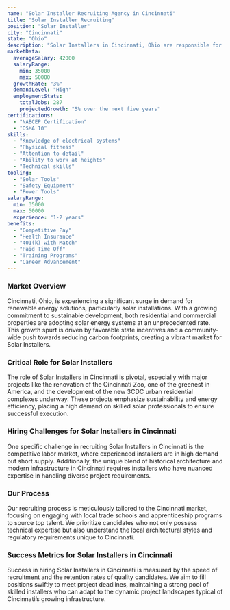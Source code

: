 ```yaml
---
name: "Solar Installer Recruiting Agency in Cincinnati"
title: "Solar Installer Recruiting"
position: "Solar Installer"
city: "Cincinnati"
state: "Ohio"
description: "Solar Installers in Cincinnati, Ohio are responsible for installing, maintaining, and repairing solar panels on rooftops or other structures."
marketData:
  averageSalary: 42000
  salaryRange:
    min: 35000
    max: 50000
  growthRate: "3%"
  demandLevel: "High"
  employmentStats:
    totalJobs: 287
    projectedGrowth: "5% over the next five years"
certifications:
  - "NABCEP Certification"
  - "OSHA 10"
skills:
  - "Knowledge of electrical systems"
  - "Physical fitness"
  - "Attention to detail"
  - "Ability to work at heights"
  - "Technical skills"
tooling:
  - "Solar Tools"
  - "Safety Equipment"
  - "Power Tools"
salaryRange:
  min: 35000
  max: 50000
  experience: "1-2 years"
benefits:
  - "Competitive Pay"
  - "Health Insurance"
  - "401(k) with Match"
  - "Paid Time Off"
  - "Training Programs"
  - "Career Advancement"
---
```


### Market Overview
Cincinnati, Ohio, is experiencing a significant surge in demand for renewable energy solutions, particularly solar installations. With a growing commitment to sustainable development, both residential and commercial properties are adopting solar energy systems at an unprecedented rate. This growth spurt is driven by favorable state incentives and a community-wide push towards reducing carbon footprints, creating a vibrant market for Solar Installers.

### Critical Role for Solar Installers
The role of Solar Installers in Cincinnati is pivotal, especially with major projects like the renovation of the Cincinnati Zoo, one of the greenest in America, and the development of the new 3CDC urban residential complexes underway. These projects emphasize sustainability and energy efficiency, placing a high demand on skilled solar professionals to ensure successful execution.

### Hiring Challenges for Solar Installers in Cincinnati
One specific challenge in recruiting Solar Installers in Cincinnati is the competitive labor market, where experienced installers are in high demand but short supply. Additionally, the unique blend of historical architecture and modern infrastructure in Cincinnati requires installers who have nuanced expertise in handling diverse project requirements.

### Our Process
Our recruiting process is meticulously tailored to the Cincinnati market, focusing on engaging with local trade schools and apprenticeship programs to source top talent. We prioritize candidates who not only possess technical expertise but also understand the local architectural styles and regulatory requirements unique to Cincinnati.

### Success Metrics for Solar Installers in Cincinnati
Success in hiring Solar Installers in Cincinnati is measured by the speed of recruitment and the retention rates of quality candidates. We aim to fill positions swiftly to meet project deadlines, maintaining a strong pool of skilled installers who can adapt to the dynamic project landscapes typical of Cincinnati’s growing infrastructure.